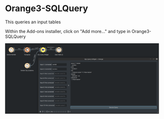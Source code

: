 # Orange3-SQLQuery

This queries an input tables

Within the Add-ons installer, click on "Add more..." and type in Orange3-SQLQuery

![Example Orange3 workflow using SQLQuery to join 2 tables, one with Iranian rainfall per city and another with the coordinates of Iranian cities, the SQL statement also limits to cities whose latitude is less than 30.](https://github.com/chrislee35/orange3-sqlquery/blob/main/img/sqlquery-example1.png?raw=true)
